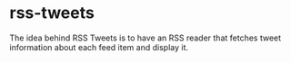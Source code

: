 rss-tweets
==========

The idea behind RSS Tweets is to have an RSS reader that fetches tweet information about each feed item and display it.
